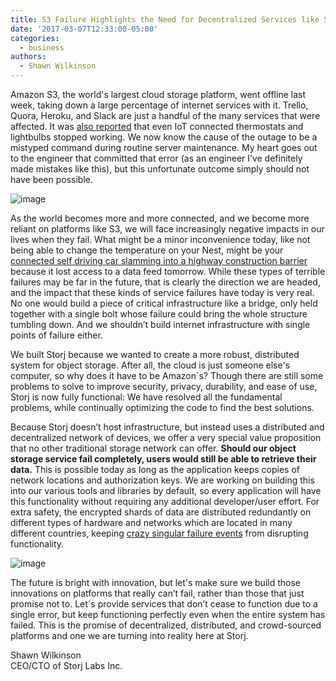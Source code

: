 ```yaml
---
title: S3 Failure Highlights the Need for Decentralized Services like Storj
date: '2017-03-07T12:33:00-05:00'
categories:
  - business
authors:
  - Shawn Wilkinson
---
```

Amazon S3, the world's largest cloud storage platform, went offline last week, taking down a large percentage of internet services with it. Trello, Quora, Heroku, and Slack are just a handful of the many services that were affected. It was [also reported](https://techcrunch.com/2017/02/28/amazon-aws-s3-outage-is-breaking-things-for-a-lot-of-websites-and-apps/) that even IoT connected thermostats and lightbulbs stopped working. We now know the cause of the outage to be a mistyped command during routine server maintenance. My heart goes out to the engineer that committed that error (as an engineer I’ve definitely made mistakes like this), but this unfortunate outcome simply should not have been possible.   
  
<!--more-->

![image](https://78.media.tumblr.com/40112d8c7a9c2bafaaab12f21641176a/tumblr_inline_omghc0kKx21sh4oh9_500.gif)

  
As the world becomes more and more connected, and we become more reliant on platforms like S3, we will face increasingly negative impacts in our lives when they fail. What might be a minor inconvenience today, like not being able to change the temperature on your Nest, might be your [connected self driving car slamming into a highway construction barrier](https://bgr.com/2017/03/02/tesla-crash-video-texas/) because it lost access to a data feed tomorrow. While these types of terrible failures may be far in the future, that is clearly the direction we are headed, and the impact that these kinds of service failures have today is very real. No one would build a piece of critical infrastructure like a bridge, only held together with a single bolt whose failure could bring the whole structure tumbling down. And we shouldn’t build internet infrastructure with single points of failure either.  

We built Storj because we wanted to create a more robust, distributed system for object storage. After all, the cloud is just someone else's computer, so why does it have to be Amazon´s? Though there are still some problems to solve to improve security, privacy, durability, and ease of use, Storj is now fully functional: We have resolved all the fundamental problems, while continually optimizing the code to find the best solutions.

Because Storj doesn’t host infrastructure, but instead uses a distributed and decentralized network of devices, we offer a very special value proposition that no other traditional storage network can offer. **Should our object storage service fail completely, users would still be able to retrieve their data.** This is possible today as long as the application keeps copies of network locations and authorization keys. We are working on building this into our various tools and libraries by default, so every application will have this functionality without requiring any additional developer/user effort. For extra safety, the encrypted shards of data are distributed redundantly on different types of hardware and networks which are located in many different countries, keeping [crazy singular failure events](http://www.datacenterknowledge.com/archives/2015/08/19/lightning-strikes-google-data-center-disrupts-cloud-services/) from disrupting functionality.  

  

![image](/img/tpgrfy.png)

  

The future is bright with innovation, but let's make sure we build those innovations on platforms that really can’t fail, rather than those that just promise not to. Let´s provide services that don’t cease to function due to a single error, but keep functioning perfectly even when the entire system has failed. This is the promise of decentralized, distributed, and crowd-sourced platforms and one we are turning into reality here at Storj.

  
Shawn Wilkinson  
CEO/CTO of Storj Labs Inc.
